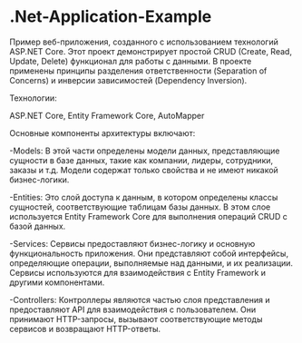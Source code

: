 # .Net-Application-Example
  Пример веб-приложения, созданного с использованием технологий ASP.NET Core. Этот проект демонстрирует простой CRUD (Create, Read, Update, Delete) функционал для работы с данными. 
  В проекте применены принципы разделения ответственности (Separation of Concerns) и инверсии зависимостей (Dependency Inversion). 


Технологии:

ASP.NET Core, Entity Framework Core, AutoMapper

Основные компоненты архитектуры включают:

-Models: В этой части определены модели данных, представляющие сущности в базе данных, такие как компании, лидеры, сотрудники, заказы и т.д. Модели содержат только свойства и не имеют никакой бизнес-логики.

-Entities: Это слой доступа к данным, в котором определены классы сущностей, соответствующие таблицам базы данных. В этом слое используется Entity Framework Core для выполнения операций CRUD с базой данных.

-Services: Сервисы предоставляют бизнес-логику и основную функциональность приложения. Они представляют собой интерфейсы, определяющие операции, выполняемые над данными, и их реализации. Сервисы используются для взаимодействия с Entity Framework и другими компонентами.

-Controllers: Контроллеры являются частью слоя представления и предоставляют API для взаимодействия с пользователем. Они принимают HTTP-запросы, вызывают соответствующие методы сервисов и возвращают HTTP-ответы.
